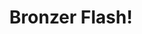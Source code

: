 ---
ee_id: '97'
site: '1'
type: '2'
url: 2010-021-bronzer-flash
title: Bronzer Flash!
year: '2010'
display_year: '2010'
medium: CD & packaging.
dims: ''
pitch: "​Last half hour of NJ trance radio station Pulse 97. Edition of 300. Some
  Signed. Sold a few, mostly given to friends."
ps: ''
live_url: https://soundcloud.com/coryarcangel/bronzer-flash
related: ''
youtube: ''
related_code: ''
imgs: bronzer-flash-2010-021-disc-database-ih.jpg
subheading: ''
download: ''
add_credit: ''
commission: ''
layout: things-i-made
---